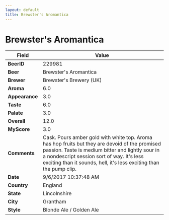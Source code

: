 ```yaml
---
layout: default
title: Brewster's Aromantica
---
```


# Brewster's Aromantica

| Field         | Value     |
|---------------|-----------|
| **BeerID** | 229981 |
| **Beer** | Brewster's Aromantica |
| **Brewer** | Brewster&#39;s Brewery (UK) |
| **Aroma** | 6.0 |
| **Appearance** | 3.0 |
| **Taste** | 6.0 |
| **Palate** | 3.0 |
| **Overall** | 12.0 |
| **MyScore** | 3.0 |
| **Comments** | Cask. Pours amber gold with white top. Aroma has hop fruits but they are devoid of the promised passion. Taste is medium bitter and lightly sour in a nondescript session sort of way. It&#39;s less exciting than it sounds, hell, it&#39;s less exciting than the pump clip. |
| **Date** | 9/6/2017 10:37:48 AM |
| **Country** | England |
| **State** | Lincolnshire |
| **City** | Grantham |
| **Style** | Blonde Ale / Golden Ale |
